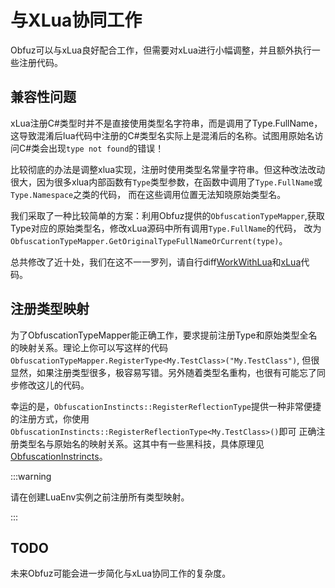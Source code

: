 # 与XLua协同工作

Obfuz可以与xLua良好配合工作，但需要对xLua进行小幅调整，并且额外执行一些注册代码。

## 兼容性问题

xLua注册C#类型时并不是直接使用类型名字符串，而是调用了Type.FullName，这导致混淆后lua代码中注册的C#类型名实际上是混淆后的名称。试图用原始名访问C#类会出现`type not found`的错误！

比较彻底的办法是调整xlua实现，注册时使用类型名常量字符串。但这种改法改动很大，因为很多xlua内部函数有`Type`类型参数，在函数中调用了`Type.FullName`或`Type.Namespace`之类的代码，
而在这些调用位置无法知晓原始类型名。

我们采取了一种比较简单的方案：利用Obfuz提供的`ObfuscationTypeMapper`,获取Type对应的原始类型名，修改xLua源码中所有调用`Type.FullName`的代码，
改为`ObfuscationTypeMapper.GetOriginalTypeFullNameOrCurrent(type)`。

总共修改了近十处，我们在这不一一罗列，请自行diff[WorkWithLua](https://github.com/focus-creative-games/obfuz-samples/tree/main/WorkWithXLua)和[xLua](https://github.com/Tencent/xLua/tree/master)代码。

## 注册类型映射

为了ObfuscationTypeMapper能正确工作，要求提前注册Type和原始类型全名的映射关系。理论上你可以写这样的代码`ObfuscationTypeMapper.RegisterType<My.TestClass>("My.TestClass")`,
但很显然，如果注册类型很多，极容易写错。另外随着类型名重构，也很有可能忘了同步修改这儿的代码。

幸运的是，`ObfuscationInstincts::RegisterReflectionType`提供一种非常便捷的注册方式，你使用`ObfuscationInstincts::RegisterReflectionType<My.TestClass>()`即可
正确注册类型名与原始名的映射关系。这其中有一些黑科技，具体原理见[ObfuscationInstrincts](./obfuscation-instincts)。

:::warning

请在创建LuaEnv实例之前注册所有类型映射。

:::

## TODO

未来Obfuz可能会进一步简化与xLua协同工作的复杂度。
